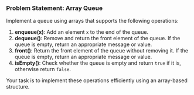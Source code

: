 ### Problem Statement: **Array Queue**

Implement a queue using arrays that supports the following operations:

1. **enqueue(x)**: Add an element `x` to the end of the queue.
2. **dequeue()**: Remove and return the front element of the queue. If the queue is empty, return an appropriate message or value.
3. **front()**: Return the front element of the queue without removing it. If the queue is empty, return an appropriate message or value.
4. **isEmpty()**: Check whether the queue is empty and return `true` if it is, otherwise return `false`.

Your task is to implement these operations efficiently using an array-based structure.